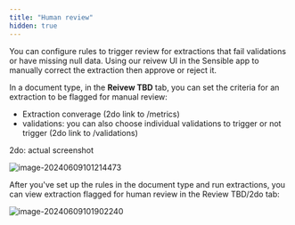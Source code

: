```yaml
---
title: "Human review"
hidden: true
---
```


You can configure rules to trigger review for extractions that fail validations or have missing null data. Using our reivew UI in the Sensible app to manually correct the extraction then approve or reject it.

In a document type, in the **Reivew TBD** tab, you can set the criteria for an extraction to be flagged for manual review:

- Extraction converage (2do link to /metrics)
- validations: you can also choose individual validations to trigger or not trigger (2do link to /validations)

2do: actual screenshot

![image-20240609101214473](C:\Users\franc\AppData\Roaming\Typora\typora-user-images\image-20240609101214473.png)



After you've set up the rules in the document type and run extractions, you can view extraction flagged for human review in the Review TBD/2do tab:

![image-20240609101902240](C:\Users\franc\AppData\Roaming\Typora\typora-user-images\image-20240609101902240.png)